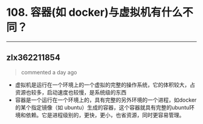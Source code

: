 
 # 108. 容器(如 docker)与虚拟机有什么不同？ 
  
 ***
## zlx362211854 
 > commented a day ago 

* 虚拟机是运行在一个环境上的一个虚拟的完整的操作系统，它的体积较大，占资源也较多，启动速度也较慢，是系统级的东西
* 容器是一个运行在一个环境上的，具有完整的另外环境的一个进程，如docker的某个指定镜像（如 ubuntu）生成的容器，这个容器就具有完整的ubuntu环境和依赖。它是进程级别的，更快，更小，也省资源，同时更容易管理。